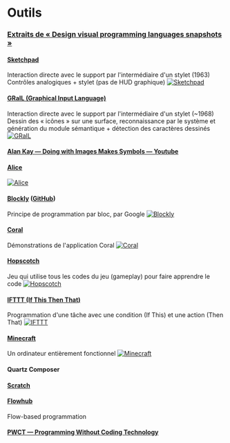 # Outils

### [Extraits de « Design visual programming languages snapshots »](http://blog.interfacevision.com/design/design-visual-progarmming-languages-snapshots/)


#### [Sketchpad](https://en.wikipedia.org/wiki/Sketchpad)
Interaction directe avec le support par l'intermédiaire d'un stylet (1963)
Contrôles analogiques + stylet (pas de HUD graphique)
[![Sketchpad](http://4.bp.blogspot.com/-GABhQtKMmXE/TcBRhTlijeI/AAAAAAAAAbo/-6yGJ5JMC14/s400/first+vector+image.jpg)](https://www.youtube.com/watch?v=495nCzxM9PI&feature=player_embedded)

#### [GRaIL (Graphical Input Language)](http://www.rand.org/content/dam/rand/pubs/research_memoranda/2005/RM5999.pdf)
Interaction directe avec le support par l'intermédiaire d'un stylet (~1968)
Dessin des « icônes » sur une surface, reconnaissance par le système et génération du module sémantique + détection des caractères dessinés 
[![GRaIL](http://blog.interfacevision.com/assets/img/posts/example_visual_language_grail_01.png)](http://www.youtube.com/watch?v=QQhVQ1UG6aM)

#### [Alan Kay — Doing with Images Makes Symbols — Youtube](https://www.youtube.com/watch?v=kzDpfk8YhlE)

#### [Alice](https://en.wikipedia.org/wiki/Alice_%28software%29)
[![Alice](https://upload.wikimedia.org/wikipedia/commons/5/57/Alice-2-screenshot.jpg)](http://www.alice.org/index.php?page=what_is_alice/what_is_alice)

#### [Blockly](https://developers.google.com/blockly/) ([GitHub](https://github.com/google/blockly))
Principe de programmation par bloc, par Google
[![Blockly](http://blog.interfacevision.com/assets/img/posts/example_visual_language_blockly_01.png)](https://developers.google.com/blockly/)

#### [Coral](https://vimeo.com/channels/coralapp)
Démonstrations de l'application Coral
[![Coral](http://blog.interfacevision.com/assets/img/posts/example_visual_language_Coral.jpg)](https://vimeo.com/channels/coralapp)

#### [Hopscotch](https://www.gethopscotch.com/)
Jeu qui utilise tous les codes du jeu (gameplay) pour faire apprendre le code
[![Hopscotch](http://blog.interfacevision.com/assets/img/posts/example_visual_language_hopscotch_01.png)](https://www.gethopscotch.com/)

#### [IFTTT (If This Then That)](https://ifttt.com)
Programmation d'une tâche avec une condition (If This) et une action (Then That)
[![IFTTT](http://blog.interfacevision.com/assets/img/posts/example_visual_language_ifttt_01.png)](https://ifttt.com)

#### [Minecraft](http://www.youtube.com/watch?v=frcr9XYeTW4)
Un ordinateur entièrement fonctionnel
[![Minecraft](http://blog.interfacevision.com/assets/img/posts/example_visual_language_minecraft_01.png)](http://www.youtube.com/watch?v=frcr9XYeTW4)

#### Quartz Composer

#### [Scratch](https://scratch.mit.edu/projects/editor/)

#### [Flowhub](http://app.flowhub.io/)
Flow-based programmation

#### [PWCT — Programming Without Coding Technology](http://sourceforge.net/projects/doublesvsoop/)
